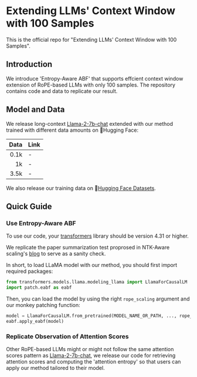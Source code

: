 # Extending LLMs' Context Window with 100 Samples

This is the official repo for "Extending LLMs' Context Window with 100 Samples".

## Introduction

We introduce 'Entropy-Aware ABF' that supports effcient context window extension of RoPE-based LLMs with only 100 samples. The repository contains code and data to replicate our result.

## Model and Data

We release long-context [Llama-2-7b-chat](https://huggingface.co/meta-llama/Llama-2-7b-chat-hf) extended with our method trained with different data amounts on 🤗Hugging Face:

| Data | Link |
| ---: | :--- |
| 0.1k | -    |
|   1k | -    |
| 3.5k | -    |

We also release our training data on 🤗[Hugging Face Datasets](https://huggingface.co/datasets/Arist12/EABF-ShareGPT-Long-3.5k).

## Quick Guide

### Use Entropy-Aware ABF

To use our code, your [transformers](https://github.com/huggingface/transformers) library should be version 4.31 or higher.

We replicate the paper summarization test proprosed in NTK-Aware scaling's [blog](https://www.reddit.com/r/LocalLLaMA/comments/14lz7j5/ntkaware_scaled_rope_allows_llama_models_to_have/) to serve as a sanity check.

In short, to load LLaMA model with our method, you should first import required packages:

```python
from transformers.models.llama.modeling_llama import LlamaForCausalLM
import patch.eabf as eabf
```

Then, you can load the model by using the right `rope_scaling` argument and our monkey patching function:

```python
model = LlamaForCausalLM.from_pretrained(MODEL_NAME_OR_PATH, ..., rope_scaling={"type": "eabf", "factor": 4})
eabf.apply_eabf(model)
```

### Replicate Observation of Attention Scores

Other RoPE-based LLMs might or might not follow the same attention scores pattern as [Llama-2-7b-chat](https://huggingface.co/meta-llama/Llama-2-7b-chat-hf), we release our code for retrieving attention scores and computing the 'attention entropy' so that users can apply our method tailored to their model.
